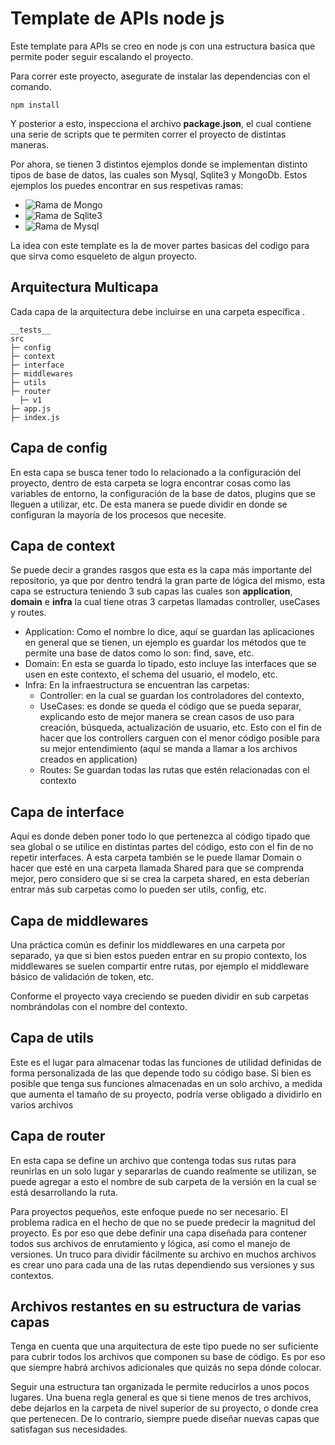 # Template de APIs node js

Este template para APIs se creo en node js con una estructura basica que permite poder seguir escalando el proyecto.

Para correr este proyecto, asegurate de instalar las dependencias con el comando.

```
npm install
```

Y posterior a esto, inspecciona el archivo **package.json**, el cual contiene una serie de scripts que te permiten correr el proyecto de distintas maneras.

Por ahora, se tienen 3 distintos ejemplos donde se implementan distinto tipos de base de datos, las cuales son Mysql, Sqlite3 y MongoDb. Estos ejemplos los puedes encontrar en sus respetivas ramas:

- ![Rama de Mongo](https://github.com/Jesus-Lares/Template-Apis-node/tree/mongoDb)
- ![Rama de Sqlite3 ](https://github.com/Jesus-Lares/Template-Apis-node/tree/sqlite3Db)
- ![Rama de Mysql ](https://github.com/Jesus-Lares/Template-Apis-node/tree/mysqlDB)

La idea con este template es la de mover partes basicas del codigo para que sirva como esqueleto de algun proyecto.

## Arquitectura Multicapa

Cada capa de la arquitectura debe incluirse en una carpeta específica .

```
__tests__
src
├─ config
├─ context
├─ interface
├─ middlewares
├─ utils
├─ router
  ├─ v1
├─ app.js
├─ index.js
```

## Capa de config

En esta capa se busca tener todo lo relacionado a la configuración del proyecto, dentro de esta carpeta se logra encontrar cosas como las variables de entorno, la configuración de la base de datos, plugins que se lleguen a utilizar, etc. De esta manera se puede dividir en donde se configuran la mayoría de los procesos que necesite.

## Capa de context

Se puede decir a grandes rasgos que esta es la capa más importante del repositorio, ya que por dentro tendrá la gran parte de lógica del mismo, esta capa se estructura teniendo 3 sub capas las cuales son **application**, **domain** e **infra** la cual tiene otras 3 carpetas llamadas controller, useCases y routes.

- Application: Como el nombre lo dice, aquí se guardan las aplicaciones en general que se tienen, un ejemplo es guardar los métodos que te permite una base de datos como lo son: find, save, etc.
- Domain: En esta se guarda lo tipado, esto incluye las interfaces que se usen en este contexto, el schema del usuario, el modelo, etc.
- Infra: En la infraestructura se encuentran las carpetas:
  - Controller: en la cual se guardan los controladores del contexto,
  - UseCases: es donde se queda el código que se pueda separar, explicando esto de mejor manera se crean casos de uso para creación, búsqueda, actualización de usuario, etc. Esto con el fin de hacer que los controllers carguen con el menor código posible para su mejor entendimiento (aquí se manda a llamar a los archivos creados en application)
  - Routes: Se guardan todas las rutas que estén relacionadas con el contexto

## Capa de interface

Aquí es donde deben poner todo lo que pertenezca al código tipado que sea global o se utilice en distintas partes del código, esto con el fin de no repetir interfaces. A esta carpeta también se le puede llamar Domain o hacer que esté en una carpeta llamada Shared para que se comprenda mejor, pero considero que si se crea la carpeta shared, en esta deberían entrar más sub carpetas como lo pueden ser utils, config, etc.

## Capa de middlewares

Una práctica común es definir los middlewares en una carpeta por separado, ya que si bien estos pueden entrar en su propio contexto, los middlewares se suelen compartir entre rutas, por ejemplo el middleware básico de validación de token, etc.

Conforme el proyecto vaya creciendo se pueden dividir en sub carpetas nombrándolas con el nombre del contexto.

## Capa de utils

Este es el lugar para almacenar todas las funciones de utilidad definidas de forma personalizada de las que depende todo su código base. Si bien es posible que tenga sus funciones almacenadas en un solo archivo, a medida que aumenta el tamaño de su proyecto, podría verse obligado a dividirlo en varios archivos

## Capa de router

En esta capa se define un archivo que contenga todas sus rutas para reunirlas en un solo lugar y separarlas de cuando realmente se utilizan, se puede agregar a esto el nombre de sub carpeta de la versión en la cual se está desarrollando la ruta.

Para proyectos pequeños, este enfoque puede no ser necesario. El problema radica en el hecho de que no se puede predecir la magnitud del proyecto. Es por eso que debe definir una capa diseñada para contener todos sus archivos de enrutamiento y lógica, así como el manejo de versiones. Un truco para dividir fácilmente su archivo en muchos archivos es crear uno para cada una de las rutas dependiendo sus versiones y sus contextos.

## Archivos restantes en su estructura de varias capas

Tenga en cuenta que una arquitectura de este tipo puede no ser suficiente para cubrir todos los archivos que componen su base de código. Es por eso que siempre habrá archivos adicionales que quizás no sepa dónde colocar.

Seguir una estructura tan organizada le permite reducirlos a unos pocos lugares. Una buena regla general es que si tiene menos de tres archivos, debe dejarlos en la carpeta de nivel superior de su proyecto, o donde crea que pertenecen. De lo contrario, siempre puede diseñar nuevas capas que satisfagan sus necesidades.
